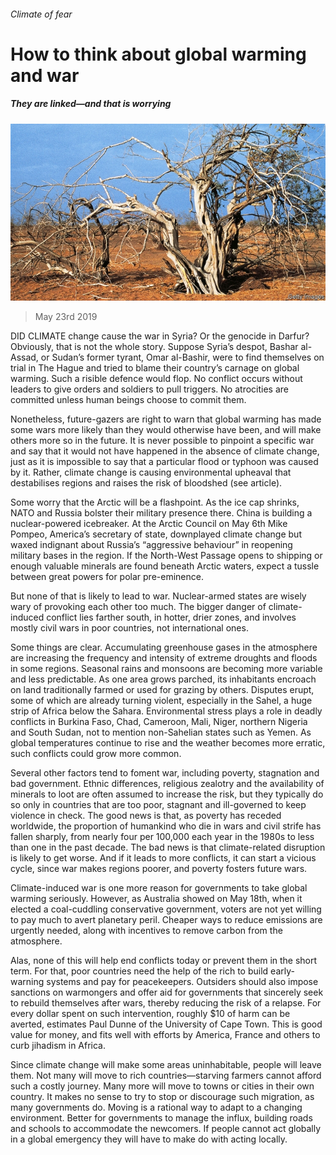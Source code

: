 ###### Climate of fear

# How to think about global warming and war 

##### They are linked—and that is worrying 

![image](images/20190525_LDP003_0.jpg) 

> May 23rd 2019 

DID CLIMATE change cause the war in Syria? Or the genocide in Darfur? Obviously, that is not the whole story. Suppose Syria’s despot, Bashar al-Assad, or Sudan’s former tyrant, Omar al-Bashir, were to find themselves on trial in The Hague and tried to blame their country’s carnage on global warming. Such a risible defence would flop. No conflict occurs without leaders to give orders and soldiers to pull triggers. No atrocities are committed unless human beings choose to commit them. 

Nonetheless, future-gazers are right to warn that global warming has made some wars more likely than they would otherwise have been, and will make others more so in the future. It is never possible to pinpoint a specific war and say that it would not have happened in the absence of climate change, just as it is impossible to say that a particular flood or typhoon was caused by it. Rather, climate change is causing environmental upheaval that destabilises regions and raises the risk of bloodshed (see article). 

Some worry that the Arctic will be a flashpoint. As the ice cap shrinks, NATO and Russia bolster their military presence there. China is building a nuclear-powered icebreaker. At the Arctic Council on May 6th Mike Pompeo, America’s secretary of state, downplayed climate change but waxed indignant about Russia’s “aggressive behaviour” in reopening military bases in the region. If the North-West Passage opens to shipping or enough valuable minerals are found beneath Arctic waters, expect a tussle between great powers for polar pre-eminence. 

But none of that is likely to lead to war. Nuclear-armed states are wisely wary of provoking each other too much. The bigger danger of climate-induced conflict lies farther south, in hotter, drier zones, and involves mostly civil wars in poor countries, not international ones. 

Some things are clear. Accumulating greenhouse gases in the atmosphere are increasing the frequency and intensity of extreme droughts and floods in some regions. Seasonal rains and monsoons are becoming more variable and less predictable. As one area grows parched, its inhabitants encroach on land traditionally farmed or used for grazing by others. Disputes erupt, some of which are already turning violent, especially in the Sahel, a huge strip of Africa below the Sahara. Environmental stress plays a role in deadly conflicts in Burkina Faso, Chad, Cameroon, Mali, Niger, northern Nigeria and South Sudan, not to mention non-Sahelian states such as Yemen. As global temperatures continue to rise and the weather becomes more erratic, such conflicts could grow more common. 

Several other factors tend to foment war, including poverty, stagnation and bad government. Ethnic differences, religious zealotry and the availability of minerals to loot are often assumed to increase the risk, but they typically do so only in countries that are too poor, stagnant and ill-governed to keep violence in check. The good news is that, as poverty has receded worldwide, the proportion of humankind who die in wars and civil strife has fallen sharply, from nearly four per 100,000 each year in the 1980s to less than one in the past decade. The bad news is that climate-related disruption is likely to get worse. And if it leads to more conflicts, it can start a vicious cycle, since war makes regions poorer, and poverty fosters future wars. 

Climate-induced war is one more reason for governments to take global warming seriously. However, as Australia showed on May 18th, when it elected a coal-cuddling conservative government, voters are not yet willing to pay much to avert planetary peril. Cheaper ways to reduce emissions are urgently needed, along with incentives to remove carbon from the atmosphere. 

Alas, none of this will help end conflicts today or prevent them in the short term. For that, poor countries need the help of the rich to build early-warning systems and pay for peacekeepers. Outsiders should also impose sanctions on warmongers and offer aid for governments that sincerely seek to rebuild themselves after wars, thereby reducing the risk of a relapse. For every dollar spent on such intervention, roughly $10 of harm can be averted, estimates Paul Dunne of the University of Cape Town. This is good value for money, and fits well with efforts by America, France and others to curb jihadism in Africa. 

Since climate change will make some areas uninhabitable, people will leave them. Not many will move to rich countries—starving farmers cannot afford such a costly journey. Many more will move to towns or cities in their own country. It makes no sense to try to stop or discourage such migration, as many governments do. Moving is a rational way to adapt to a changing environment. Better for governments to manage the influx, building roads and schools to accommodate the newcomers. If people cannot act globally in a global emergency they will have to make do with acting locally.   

